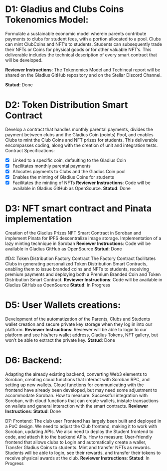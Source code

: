 # D1: Gladius and Clubs Coins Tokenomics Model: 
Formulate a sustainable economic model wherein parents contribute payments to clubs for student fees, with a portion allocated to a pool. Clubs can mint ClubCoins and NFT’s to students. Students can subsequently trade their NFTs or Coins for physical goods or for other valuable NFT’s. This deliverable includes the technical description of every smart contract that will be developed.

**Reviewer Instructions**: The Tokenomics Model and Techincal report will be shared on the Gladius GitHub repository and on the Stellar Discord Channel.

**Statud**: Done

# D2: Token Distribution Smart Contract
Develop a contract that handles monthly parental payments, divides the payment between clubs and the Gladius Coin (points) Pool, and enables Clubs to mint  the Club Coins and NFT prizes for students. This deliverable encompasses coding, along with the creation of unit and integration tests. Contract Specifications:
- [x] Linked to a specific coin, defaulting to the Gladius Coin
- [x] Facilitates monthly parental payments
- [x] Allocates payments to Clubs and the Gladius Coin pool
- [x] Enables the minting of Gladius Coins for students
- [x] Facilitates the minting of NFTs
**Reviewer Instructions**:  Code will be available in Gladius GitHub as OpenSource.
**Statud**: Done

# D3: NFT smart contract and Pinata implementation
Creation of the Gladius Prizes NFT Smart Contract in Soroban and implement Pinata for IPFS descentralize image storage. Implementation of a lazy minting technique in Soroban
**Reviewer Instructions**:  Code will be available in Gladius GitHub as OpenSource
**Statud**: Done

#D4: Token Distribution Factory Contract
The Factory Contract facilitates Clubs in generating personalized Token Distribution Smart Contracts, enabling them to issue branded coins and NFTs to students, receiving premium payments and deploying both a Premium Branded Coin and Token Distribution Smart Contract.
**Reviewer Instructions**: Code will be available in Gladius GitHub as OpenSource
**Statud**: In Progress

# D5:  User Wallets creations:
Development of the automatization of the Parents, Clubs and Students  wallet creation and secure private key storage when they log in into our platform. 
**Reviewer Instructions**: Reviewer will be able to login to our platform and see his/hers wallet address, Gladius Tokens, NFT gallery, but won’t be able to extract the private key.
**Statud**: Done


# D6: Backend: 
Adapting the already existing backend, converting Web3 elements to Soroban, creating cloud functions that interact with Soroban RPC, and setting up new wallets. Cloud functions for communicating with the frontend have already been developed, but may need some adjustment to accommodate Soroban.
How to measure: Successful integration with Soroban, with cloud functions that can create wallets, inistate transactions on wallets and general interaction with the smart contracts.
**Reviewer Instructions**:
**Statud**: Done

D7: Frontend: The club user Frontend has largely been built and deployed in a PoC design. We need to adjust the Club frontend, making it to work with Soroban, updating APIs. We also need to deploy the Student frontend to code, and attach it to the backend APIs.
How to measure: User-friendly frontend that allows clubs to Login and automatically create a waller, Transfer Gladius Coins to students. Mint and transfer NFTs as rewards. Students will be able to login, see their rewards, and transfer their tokens to receive physical awards at the club.
**Reviewer Instructions**:
**Statud**: In Progress
